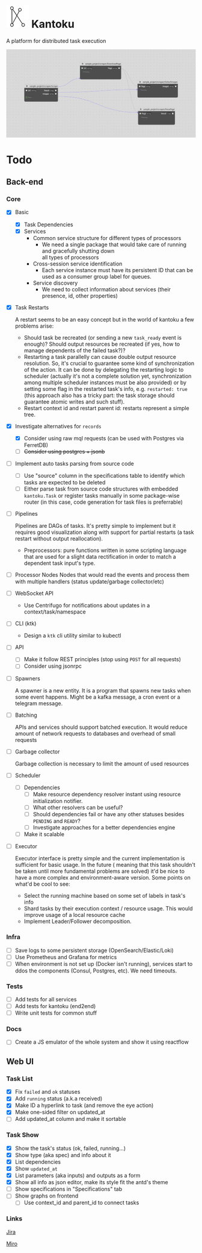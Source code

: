 # <img src="./dev/assets/logo.svg" width="60"> Kantoku

A platform for distributed task execution

<img src="./dev/assets/pipeline_example.png" width="600">

# Todo

## Back-end

### Core
- [x] Basic
    - [x] Task Dependencies
    - [x] Services
        - Common service structure for different types of processors
            - We need a single package that would take care of running and gracefully shutting down  
              all types of processors
        - Cross-session service identification
            - Each service instance must have its persistent ID that can be used as a consumer group label for queues.
        - Service discovery
            - We need to collect information about services (their presence, id, other properties)

- [x] Task Restarts

  A restart seems to be an easy concept but in the world of kantoku a few problems arise:
    - Should task be recreated (or sending a new `task_ready` event is enough)? Should output resources be recreated (if
      yes, how to manage dependents of the failed task?)?
    - Restarting a task parallelly can cause double output resource resolution. So, it's crucial to guarantee some kind
      of synchronization of the action. It can be done by delegating the restarting logic to scheduler (actually it's
      not a complete solution yet, synchronization among multiple scheduler instances must be also provided) or by
      setting some flag in the restarted task's info, e.g. `restarted: true` (this approach also has a tricky part: the
      task storage should guarantee atomic writes and such stuff).
    - Restart context id and restart parent id: restarts represent a simple tree.

- [x] Investigate alternatives for `records`
    - [x] Consider using raw mql requests (can be used with Postgres via FerretDB)
    - [ ] ~~Consider using postgres + jsonb~~

- [ ] Implement auto tasks parsing from source code
    - [ ] Use "source" column in the specifications table to identify which tasks are expected to be deleted
    - [ ] Either parse task from source code structures with embedded `kantoku.Task`
      or register tasks manually in some package-wise router (in this case, code generation for task files is
      preferrable)

- [ ] Pipelines

  Pipelines are DAGs of tasks. It's pretty simple to implement but it requires good visualization along with support for
  partial restarts (a task restart without output reallocation).
    - Preprocessors: pure functions written in some scripting language that are used for a slight data rectification in
      order to match a dependent task input's type.

- [ ] Processor Nodes
  Nodes that would read the events and process them with multiple handlers (status update/garbage collector/etc)

- [ ] WebSocket API
    - Use Centrifugo for notifications about updates in a context/task/namespace

- [ ] CLI (ktk)
    - Design a `ktk` cli utility similar to kubectl

- [ ] API
    - [ ] Make it follow REST principles (stop using `POST` for all requests)
    - [ ] Consider using jsonrpc

- [ ] Spawners

  A spawner is a new entity. It is a program that spawns new tasks when some event happens. Might be a kafka message, a cron event or a telegram
  message.

- [ ] Batching

  APIs and services should support batched execution. It would reduce amount of network requests to databases and
  overhead of small requests

- [ ] Garbage collector

  Garbage collection is necessary to limit the amount of used resources

- [ ] Scheduler
    - [ ] Dependencies
        - [ ] Make resource dependency resolver instant using resource initialization notifier.
        - [ ] What other resolvers can be useful?
        - [ ] Should dependencies fail or have any other statuses besides `PENDING` and `READY`?
        - [ ] Investigate approaches for a better dependencies engine
    - [ ] Make it scalable

- [ ] Executor

  Executor interface is pretty simple and the current implementation is sufficient for basic usage. In the future (
  meaning that this task shouldn't be taken until more fundamental problems are solved) it'd be nice to have a more
  complex and environment-aware version. Some points on what'd be cool to see:
    - Select the running machine based on some set of labels in task's info
    - Shard tasks by their execution context / resource usage. This would improve usage of a local resource cache
    - Implement Leader/Follower decomposition.

### Infra

- [ ] Save logs to some persistent storage (OpenSearch/Elastic/Loki)
- [ ] Use Prometheus and Grafana for metrics
- [ ] When environment is not set up (Docker isn't running), services start to ddos the components (Consul, Postgres,
  etc). We need timeouts.

### Tests

- [ ] Add tests for all services
- [ ] Add tests for kantoku (end2end)
- [ ] Write unit tests for common stuff

### Docs

- [ ] Create a JS emulator of the whole system and show it using reactflow

## Web UI

### Task List

- [x] Fix `failed` and `ok` statuses
- [x] Add `running` status (a.k.a received)
- [x] Make ID a hyperlink to task (and remove the eye action)
- [x] Make one-sided filter on updated_at
- [ ] Add updated_at column and make it sortable

### Task Show

- [x] Show the task's status (ok, failed, running...)
- [x] Show type (aka spec) and info about it
- [x] List dependencies
- [x] Show `updated_at`
- [x] List parameters (aka inputs) and outputs as a form
- [x] Show all info as json editor, make its style fit the antd's theme
- [ ] Show specifications in "Specifications" tab
- [ ] Show graphs on frontend
    - [ ] Use context_id and parent_id to connect tasks

### Links

[Jira](https://r-ischenko.atlassian.net/jira/software/projects/KAN/boards/1)

[Miro](https://miro.com/app/board/uXjVNS1PReQ=/)
